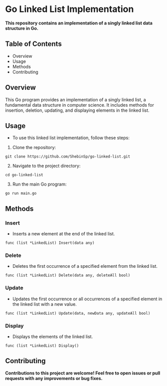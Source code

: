 # Go Linked List Implementation
**This repository contains an implementation of a singly linked list data structure in Go.**

## Table of Contents
* Overview
* Usage
* Methods
* Contributing

## Overview
This Go program provides an implementation of a singly linked list, a fundamental data structure in computer science. It includes methods for insertion, deletion, updating, and displaying elements in the linked list.

## Usage

* To use this linked list implementation, follow these steps:

1. Clone the repository:

`git clone https://github.com/ShebinSp/go-linked-list.git`

2. Navigate to the project directory:

`cd go-linked-list`

3. Run the main Go program:

`go run main.go`


## Methods
### Insert
* Inserts a new element at the end of the linked list.

`func (list *LinkedList) Insert(data any)`

### Delete
* Deletes the first occurrence of a specified element from the linked list.

`func (list *LinkedList) Delete(data any, deleteAll bool)`

### Update

* Updates the first occurrence or all occurrences of a specified element in the linked list with a new value.

`func (list *LinkedList) Update(data, newData any, updateAll bool)`


### Display
* Displays the elements of the linked list.

`func (list *LinkedList) Display()`


## Contributing
**Contributions to this project are welcome! Feel free to open issues or pull requests with any improvements or bug fixes.**

